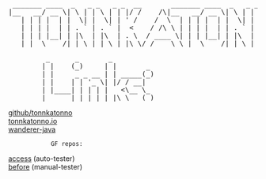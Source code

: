 <pre> _______ ____  _   _ _   _ _  __       _______ ____  _   _ _   _  ____  
|__   __/ __ \| \ | | \ | | |/ /    /\|__   __/ __ \| \ | | \ | |/ __ \ 
   | | | |  | |  \| |  \| | ' /    /  \  | | | |  | |  \| |  \| | |  | |
   | | | |  | | . ` | . ` |  <    / /\ \ | | | |  | | . ` | . ` | |  | |
   | | | |__| | |\  | |\  | . \  / ____ \| | | |__| | |\  | |\  | |__| |
   |_|  \____/|_| \_|_| \_|_|\_\/_/    \_\_|  \____/|_| \_|_| \_|\____/  </pre>
   
<pre>
         _      _       _          
        | |    (_)     | |       _ 
        | |     _ _ __ | | _____(_)
        | |    | | '_ \| |/ / __|  
        | |____| | | | |   <\__ \_ 
        |______|_|_| |_|_|\_\___(_)</pre>
[github/tonnkatonno](https://github.com/tonnkatonno)  
[tonnkatonno.io](https://tonnkatonno.github.io/)  
[wanderer-java](https://github.com/tonnkatonno/wanderer-java)  

                GF repos:  
[access](https://github.com/green-fox-academy/access-syllabus) (auto-tester)  
[before](https://github.com/green-fox-academy/before-syllabus) (manual-tester)
